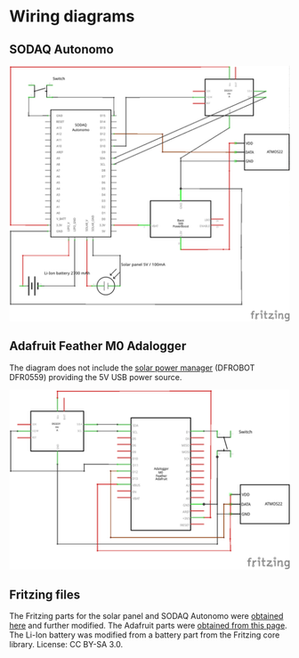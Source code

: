 # Wiring diagrams

## SODAQ Autonomo

![](Logger_Autonomo/Logger_Autonomo_diagram.png)

## Adafruit Feather M0 Adalogger

The diagram does not include the [solar power manager](https://wiki.dfrobot.com/Solar_Power_Manager_5V_SKU__DFR0559) (DFROBOT DFR0559) providing the 5V USB power source.

![](Logger_Feather/Logger_Feather_diagram.png)

## Fritzing files

The Fritzing parts for the solar panel and SODAQ Autonomo were [obtained here](https://github.com/GabrielNotman/SODAQ_Fritzing) and further modified. The Adafruit parts were [obtained from this page](https://github.com/adafruit/Fritzing-Library). The Li-Ion battery was modified from a battery part from the Fritzing core library. License: CC BY-SA 3.0.
